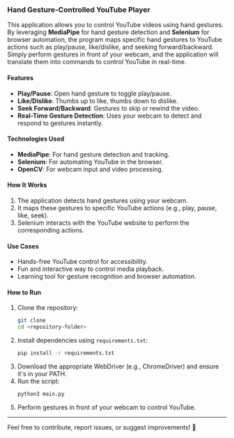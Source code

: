 ### **Hand Gesture-Controlled YouTube Player**

This application allows you to control YouTube videos using hand gestures. By leveraging **MediaPipe** for hand gesture detection and **Selenium** for browser automation, the program maps specific hand gestures to YouTube actions such as play/pause, like/dislike, and seeking forward/backward. Simply perform gestures in front of your webcam, and the application will translate them into commands to control YouTube in real-time.

#### **Features**
- **Play/Pause**: Open hand gesture to toggle play/pause.
- **Like/Dislike**: Thumbs up to like, thumbs down to dislike.
- **Seek Forward/Backward**: Gestures to skip or rewind the video.
- **Real-Time Gesture Detection**: Uses your webcam to detect and respond to gestures instantly.

#### **Technologies Used**
- **MediaPipe**: For hand gesture detection and tracking.
- **Selenium**: For automating YouTube in the browser.
- **OpenCV**: For webcam input and video processing.

#### **How It Works**
1. The application detects hand gestures using your webcam.
2. It maps these gestures to specific YouTube actions (e.g., play, pause, like, seek).
3. Selenium interacts with the YouTube website to perform the corresponding actions.

#### **Use Cases**
- Hands-free YouTube control for accessibility.
- Fun and interactive way to control media playback.
- Learning tool for gesture recognition and browser automation.

#### **How to Run**
1. Clone the repository:
   ```bash
   git clone 
   cd <repository-folder>
   ```
2. Install dependencies using `requirements.txt`:
   ```bash
   pip install -r requirements.txt
   ```
3. Download the appropriate WebDriver (e.g., ChromeDriver) and ensure it's in your PATH.
4. Run the script:
   ```bash
   python3 main.py
   ```
5. Perform gestures in front of your webcam to control YouTube.

---

Feel free to contribute, report issues, or suggest improvements! 🚀
